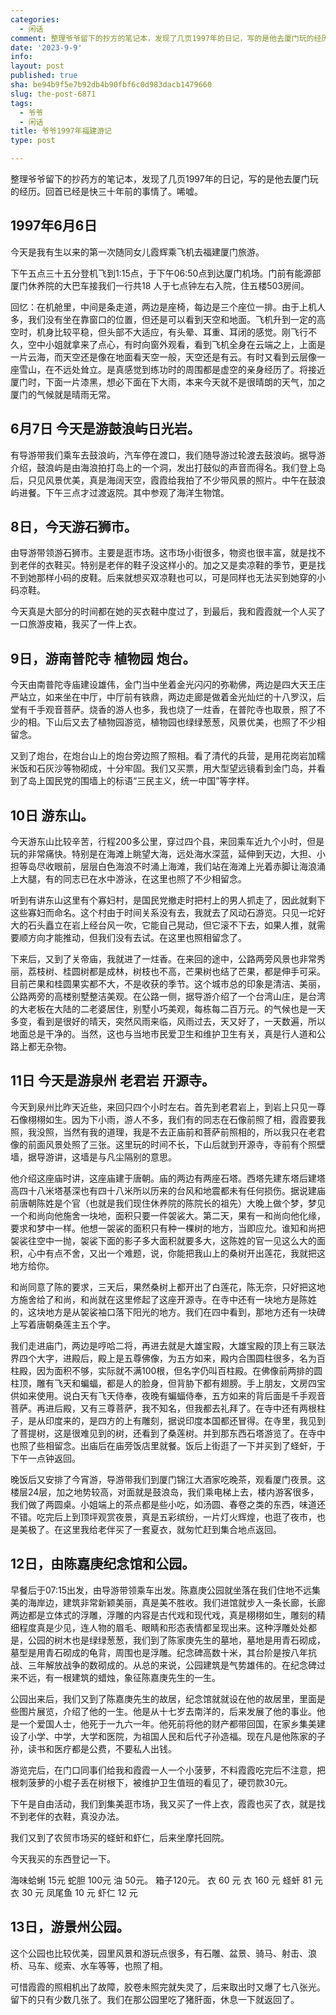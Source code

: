 ```yaml
---
categories:
  - 闲话
comment: 整理爷爷留下的抄方的笔记本，发现了几页1997年的日记，写的是他去厦门玩的经历。回首已经是快三十年前的事情了。唏嘘。
date: '2023-9-9'
info: 
layout: post
published: true
sha: be94b9f5e7b92db4b90fbf6c0d983dacb1479660
slug: the-post-6871
tags:
  - 爷爷
  - 闲话
title: 爷爷1997年福建游记
type: post

---
```

整理爷爷留下的抄药方的笔记本，发现了几页1997年的日记，写的是他去厦门玩的经历。回首已经是快三十年前的事情了。唏嘘。

## 1997年6月6日

今天是我有生以来的第一次随同女儿霞辉乘飞机去福建厦门旅游。

下午五点三十五分登机飞到1:15点，于下午06:50点到达厦门机场。门前有能源部厦门休养院的大巴车接我们一行共18 人于七点钟左右入院，住五楼503房间。

回忆：在机舱里，中间是条走道，两边是座椅，每边是三个座位一排。由于上机人多，我们没有坐在靠窗口的位置，但还是可以看到天空和地面。飞机升到一定的高空时，机身比较平稳，但头部不大适应，有头晕、耳重、耳闭的感觉。刚飞行不久，空中小姐就拿来了点心，有时向窗外观看，看到飞机全身在云端之上，上面是一片云海，而天空还是像在地面看天空一般，天空还是有云。有时又看到云层像一座雪山，在不远处耸立。是真感觉到练功时的周围都是虚空的亲身经历了。将接近厦门时，下面一片漆黑，想必下面在下大雨，本来今天就不是很晴朗的天气，加之厦门的气候就是晴雨无常。

## 6月7日 今天是游鼓浪屿日光岩。

有导游带我们乘车去鼓浪屿，汽车停在渡口，我们随导游过轮渡去鼓浪屿。据导游介绍，鼓浪屿是由海浪拍打岛上的一个洞，发出打鼓似的声音而得名。我们登上岛后，只见风景优美，真是海阔天空，霞霞给我拍了不少带风景的照片。中午在鼓浪屿进餐。下午三点才过渡返院。其中参观了海洋生物馆。

## 8日，今天游石狮市。

由导游带领游石狮市。主要是逛市场。这市场小街很多，物资也很丰富，就是找不到老伴的衣鞋买。特别是老伴的鞋子没这样小的。加之又是卖凉鞋的季节，更是找不到她那样小码的皮鞋。后来就想买双凉鞋也可以，可是同样也无法买到她穿的小码凉鞋。

今天真是大部分的时间都在她的买衣鞋中度过了，到最后，我和霞霞就一个人买了一口旅游皮箱，我买了一件上衣。

## 9日，游南普陀寺 植物园 炮台。

今天由南普陀寺庙建设雄伟，金门当中坐着金光闪闪的弥勒佛，两边是四大天王庄严站立，如来坐在中厅，中厅前有铁鼎，两边走廊是做着金光灿烂的十八罗汉，后堂有千手观音菩萨。烧香的游人也多，我也烧了一炷香，在普陀寺也取景，照了不少的相。下山后又去了植物园游览，植物园也绿绿葱葱，风景优美，也照了不少相留念。

又到了炮台，在炮台山上的炮台旁边照了照相。看了清代的兵营，是用花岗岩加糯米饭和石灰沙等物砌成，十分牢固。我们又买票，用大型望远镜看到金门岛，并看到了岛上国民党的围墙上的标语“三民主义，统一中国”等字样。

## 10日 游东山。

今天游东山比较辛苦，行程200多公里，穿过四个县，来回乘车近九个小时，但是玩的非常痛快。特别是在海滩上眺望大海，远处海水深蓝，延伸到天边，大担、小担等岛尽收眼前，层层白色海浪不时涌上海滩，我们站在海滩上光着赤脚让海浪涌上大腿，有的同志已在水中游泳，在这里也照了不少相留念。

听到有讲东山这里有个寡妇村，是国民党撤走时把村上的男人抓走了，因此就剩下这些寡妇而命名。这个村由于时间关系没有去，我就去了风动石游览。只见一坨好大的石头矗立在岩上经台风一吹，它能自己晃动，但它滚不下去，如果人推，就需要顺方向才能推动，但我们没有去试。在这里也照相留念了。

下来后，又到了关帝庙，我就进了一炷香。在来回的途中，公路两旁风景也非常秀丽，荔枝树、桂圆树都是成林，树枝也不高，芒果树也结了芒果，都是伸手可采。目前芒果和桂圆果实都不大，不是收获的季节。这个城市总的印象是清洁、美丽，公路两旁的高楼别墅整洁美观。在公路一侧，据导游介绍了一个台湾山庄，是台湾的大老板在大陆的二老婆居住，别墅小巧美观，每栋每二百万元。的气候也是一天多变，看到是很好的晴天，突然风雨来临，风雨过去，天又好了，一天数遍，所以地面总是干净的。当然，这也与当地市民爱卫生和维护卫生有关，真是行人道和公路上都无杂物。

## 11日 今天是游泉州 老君岩 开源寺。

今天到泉州比昨天近些，来回只四个小时左右。首先到老君岩上，到岩上只见一尊石像栩栩如生。因为下小雨，游人不多，我们有的同志在石像前照了相，霞霞要我照，我没照，当然有我的道理，我是不去正庙前和菩萨前照相的，所以我只在老君像的前面风景处照了三张。这里玩的时间不长，下山后就到开源寺，寺前有个照壁墙，据导游讲，这墙是与凡尘隔别的意思。

他介绍这座庙时讲，这座庙建于唐朝。庙的两边有两座石塔。西塔先建东塔后建塔高四十八米塔基深也有四十八米所以历来的台风和地震都未有任何损伤。据说建庙前唐朝陈姓是个官（也就是我们现住休养院的陈院长的祖先）大晚上做个梦，梦见一个和尚向他施舍一块地，面积只要一件袈裟大。第二天，果有一和尚向他化缘，要求和梦中一样。他想一袈裟的面积只有种一棵树的地方，当即应允。谁知和尚把袈裟往空中一抛，袈裟下面的影子多大面积就要多大，这陈姓的官一见这么大的面积，心中有点不舍，又出一个难题，说，你能把我山上的桑树开出莲花，我就把这地方给你。

和尚同意了陈的要求，三天后，果然桑树上都开出了白莲花，陈无奈，只好把这地方施舍给了和尚，和尚就在这里修起了这座开源寺。在寺中还有一块地方是陈姓的，这块地方是从袈裟袖口落下阳光的地方。我们在四中看到，那地方还有一块碑上写着唐朝桑莲主五个字。

我们走进庙门，两边是哼哈二将，再进去就是大雄宝殿，大雄宝殿的顶上有三联法界四个大字，进殿后，殿上是五尊佛像，为五方如来，殿内合围圆柱很多，名为百柱殿，因为面积不够，实际就不满100根，但名字仍叫百柱殿。在佛像前两排的圆柱顶，雕有飞天和蝙蝠，都是人的脸身，但背胁下都有翅膀。手上朋友，文房四宝供如来使用。说白天有飞天侍奉，夜晚有蝙蝠侍奉，五方如来的背后面是千手观音菩萨。再进后殿，又有三尊菩萨，我不知名，但我都去礼拜了。在寺中还有两根柱子，是从印度来的，是四方的上有雕刻，据说印度本国都还冒得。在寺里，我见到了菩提树，这是很难见到的树，还看到了桑莲树。并到那东西石塔游览了。在寺中也照了些相留念。出庙后在庙旁饭店里就餐。饭后上街逛了一下并买到了蛏虷，于下午一点钟返回。

晚饭后又安排了今宵游，导游带我们到厦门锦江大酒家吃晚茶，观看厦门夜景。这楼层24层，加之地势较高，对面就是鼓浪岛，我们乘电梯上去，楼内游客很多，我们做了两圆桌。小姐端上的茶点都是些小吃，如汤圆、春卷之类的东西，味道还不错。吃完后上到顶坪观赏夜景，真是五彩缤纷，一片灯火辉煌，也逛了夜市，也是美极了。在这里我给老伴买了一套夏衣，就匆忙赶到集合地点返回。

## 12日，由陈嘉庚纪念馆和公园。

早餐后于07:15出发，由导游带领乘车出发。陈嘉庚公园就坐落在我们住地不远集美的海岸边，建筑非常新颖美丽，真是美不胜收。我们进馆就步入一条长廊，长廊两边都是立体式的浮雕，浮雕的内容是古代戏和现代戏，真是栩栩如生，雕刻的精细程度真是少见，连人物的眉毛、眼睛和形态表情都呈现出来。这种浮雕处处都是，公园的树木也是绿绿葱葱，我们到了陈家庚先生的墓地，墓地是用青石砌成，墓型是用青石砌成的龟背，周围也是浮雕。纪念碑高数十米，其台阶是按八年抗战、三年解放战争的数砌成的。从总的来说，公园建筑是气势雄伟的。在纪念碑过来不远，有一根建筑的蜡烛，象征陈嘉庚先生的一生。

公园出来后，我们又到了陈嘉庚先生的故居，纪念馆就就设在他的故居里，里面是些图片展览，介绍了他的一生。他是从十七岁去南洋的，后来发展了他的事业。他是一个爱国人士，他死于一九六一年。他死前将他的财产都带回国，在家乡集美建设了小学、中学，大学和医院，为祖国人民和后代子孙造福。现在凡是他陈家的子孙，读书和医疗都是公费，不要私人出钱。

游览完后，在门口同事们给我和霞霞一人一个小菠萝，不料霞霞吃完后不注意，把根刺菠萝的小棍子丢在树根下，被维护卫生值班的看见了，硬罚款30元。

下午是自由活动，我们到集美逛市场，我又买了一件上衣，霞霞也买了衣，就是找不到老伴的衣鞋，真没办法。

我们又到了农贸市场买的蛏虷和虾仁，后来坐摩托回院。

今天我买的东西登记一下。

海味蛤蜊 15元 
蛇胆 100元
油 50元。
箱子120元。
衣 60 元 
衣 160 元 
蛏虷 81 元
衣 30 元
凤尾鱼 10 元
虾仁 12 元

## 13日，游景州公园。

这个公园也比较优美，园里风景和游玩点很多，有石雕、盆景、骑马、射击、浪桥、马车、缆索、水车等等，也照了相。

可惜霞霞的照相机出了故障，胶卷未照完就失灵了，后来取出时又爆了七八张光。留下的只有少数几张了。我们在那公园里吃了猪肝面，休息一下就返回了。
